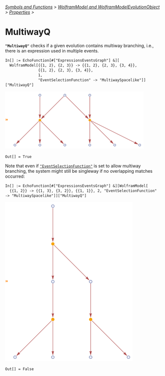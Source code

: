 ###### [Symbols and Functions](/README.md#symbols-and-functions) > [WolframModel and WolframModelEvolutionObject](../WolframModelAndWolframModelEvolutionObject.md) > [Properties](../WolframModelAndWolframModelEvolutionObject.md#properties) >

# MultiwayQ

**`"MultiwayQ"`** checks if a given evolution contains multiway branching, i.e., there is an expression used in multiple events.

```wl
In[] := EchoFunction[#["ExpressionsEventsGraph"] &][
  WolframModel[{{1, 2}, {2, 3}} -> {{1, 2}, {2, 3}, {3, 4}},
               {{1, 2}, {2, 3}, {3, 4}},
               1,
               "EventSelectionFunction" -> "MultiwaySpacelike"]]["MultiwayQ"]
```

<img src="/Documentation/Images/MultiwayExpressionsEventsGraphEchoed.png" width="451">

```wl
Out[] = True
```

Note that even if [`"EventSelectionFunction"`](/Documentation/WolframModelAndWolframModelEvolutionObject/Options/EventSelectionFunction.md) is set to allow multiway branching, the system might still be singleway if no overlapping matches occurred:


```wl
In[] := EchoFunction[#["ExpressionsEventsGraph"] &][WolframModel[
  {{1, 2}} -> {{1, 3}, {3, 2}}, {{1, 1}}, 2, "EventSelectionFunction" -> "MultiwaySpacelike"]]["MultiwayQ"]
```

<img src="/Documentation/Images/SinglewayExpressionsEventsGraphEchoed.png" width="415">

```wl
Out[] = False
```
